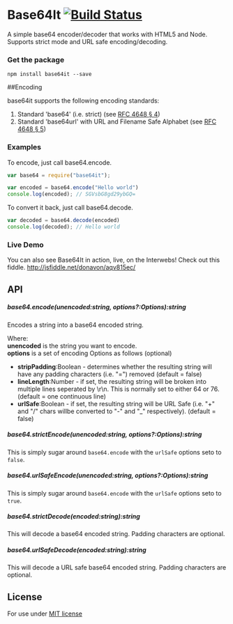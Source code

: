 Base64It [![Build Status](https://travis-ci.org/YuzuJS/base64it.svg)](https://travis-ci.org/YuzuJS/base64it)
========

A simple base64 encoder/decoder that works with HTML5 and Node. Supports strict mode and URL safe encoding/decoding.

### Get the package

```
npm install base64it --save
```

##Encoding

base64it supports the following encoding standards:

1. Standard 'base64' (i.e. strict) (see [RFC 4648 § 4](http://tools.ietf.org/html/rfc4648#section-4>))
2. Standard 'base64url' with URL and Filename Safe Alphabet (see [RFC 4648 § 5](http://tools.ietf.org/html/rfc4648#section-5>))

### Examples

To encode, just call base64.encode.
```javascript
var base64 = require("base64it");

var encoded = base64.encode("Hello world")
console.log(encoded); // SGVsbG8gd29ybGQ=
```

To convert it back, just call base64.decode.
```javascript
var decoded = base64.decode(encoded)
console.log(decoded); // Hello world
```

### Live Demo

You can also see Base64It in action, live, on the Interwebs! Check out this fiddle. <http://jsfiddle.net/donavon/aqv815ec/>

## API

##### base64.encode(unencoded:string, options?:Options):string
Encodes a string into a base64 encoded string.

Where:  
**unencoded** is the string you want to encode.  
**options** is a set of encoding Options as follows (optional)  

* **stripPadding**:Boolean - determines whether the resulting string will have any padding characters (i.e. "=") removed (default = false)
* **lineLength**:Number - if set, the resulting string will be broken into multiple lines seperated by \r\n. This is normally set to either 64 or 76. (default = one continuous line)
* **urlSafe**:Boolean - if set, the resulting string will be URL Safe (i.e. "+" and "/" chars willbe converted to "-" and "_" respectively). (default = false)

##### base64.strictEncode(unencoded:string, options?:Options):string
This is simply sugar around `base64.encode` with the `urlSafe` options seto to `false`. 

##### base64.urlSafeEncode(unencoded:string, options?:Options):string
This is simply sugar around `base64.encode` with the `urlSafe` options seto to `true`. 

##### base64.strictDecode(encoded:string):string
This will decode a base64 encoded string. Padding characters are optional.

##### base64.urlSafeDecode(encoded:string):string

This will decode a URL safe base64 encoded string. Padding characters are optional.

## License
For use under [MIT license](http://github.com/YuzuJS/base64it/raw/master/LICENSE)

